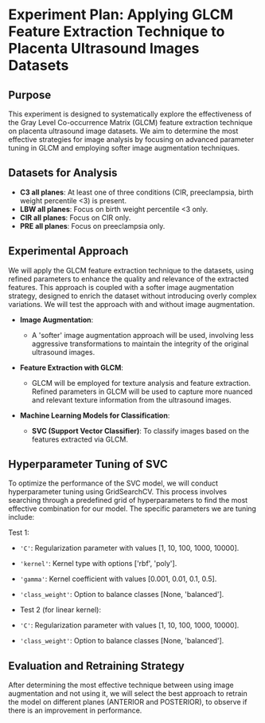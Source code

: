 # **Experiment Plan: Applying GLCM Feature Extraction Technique to Placenta Ultrasound Images Datasets**

## **Purpose**
This experiment is designed to systematically explore the effectiveness of the Gray Level Co-occurrence Matrix (GLCM) feature extraction technique on placenta ultrasound image datasets. We aim to determine the most effective strategies for image analysis by focusing on advanced parameter tuning in GLCM and employing softer image augmentation techniques.

## **Datasets for Analysis**
- **C3 all planes**: At least one of three conditions (CIR, preeclampsia, birth weight percentile <3) is present.
- **LBW all planes**: Focus on birth weight percentile <3 only.
- **CIR all planes**: Focus on CIR only.
- **PRE all planes**: Focus on preeclampsia only.

## **Experimental Approach**
We will apply the GLCM feature extraction technique to the datasets, using refined parameters to enhance the quality and relevance of the extracted features. This approach is coupled with a softer image augmentation strategy, designed to enrich the dataset without introducing overly complex variations. We will test the approach with and without image augmentation.

- **Image Augmentation**:
  - A 'softer' image augmentation approach will be used, involving less aggressive transformations to maintain the integrity of the original ultrasound images.

- **Feature Extraction with GLCM**:
  - GLCM will be employed for texture analysis and feature extraction. Refined parameters in GLCM will be used to capture more nuanced and relevant texture information from the ultrasound images.

- **Machine Learning Models for Classification**:
  - **SVC (Support Vector Classifier)**: To classify images based on the features extracted via GLCM.

## **Hyperparameter Tuning of SVC**
To optimize the performance of the SVC model, we will conduct hyperparameter tuning using GridSearchCV. This process involves searching through a predefined grid of hyperparameters to find the most effective combination for our model. The specific parameters we are tuning include:

Test 1:
- `'C'`: Regularization parameter with values [1, 10, 100, 1000, 10000].
- `'kernel'`: Kernel type with options ['rbf', 'poly'].
- `'gamma'`: Kernel coefficient with values [0.001, 0.01, 0.1, 0.5].
- `'class_weight'`: Option to balance classes [None, 'balanced'].

- Test 2 (for linear kernel):
- `'C'`: Regularization parameter with values [1, 10, 100, 1000, 10000].
- `'class_weight'`: Option to balance classes [None, 'balanced'].

## **Evaluation and Retraining Strategy**
After determining the most effective technique between using image augmentation and not using it, we will select the best approach to retrain the model on different planes (ANTERIOR and POSTERIOR), to observe if there is an improvement in performance.
